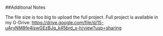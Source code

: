 ##Additional Notes

The file size is too big to upload the full project.
Full project is available in my G-Drive:
https://drive.google.com/file/d/15-uAryNM8fe4iswGEzBJq_k45brd_x-h/view?usp=sharing
